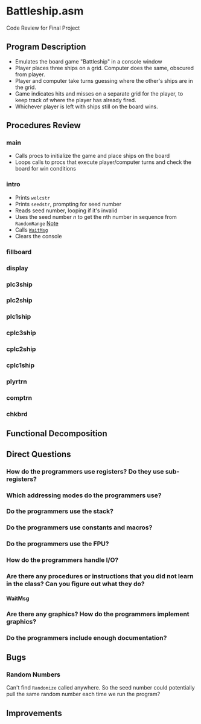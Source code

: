 # Battleship.asm
Code Review for Final Project

## Program Description
+ Emulates the board game "Battleship" in a console window
+ Player places three ships on a grid. Computer does the same, obscured from player.
+ Player and computer take turns guessing where the other's ships are in the grid.
+ Game indicates hits and misses on a separate grid for the player, to keep track of where the player has already fired.
+ Whichever player is left with ships still on the board wins.

## Procedures Review
### main
+ Calls procs to initialize the game and place ships on the board
+ Loops calls to procs that execute player/computer turns and check the board for win conditions

### intro
+ Prints `welcstr`
+ Prints `seedstr`, prompting for seed number
+ Reads seed number, looping if it's invalid
+ Uses the seed number _n_ to get the nth number in sequence from `RandomRange` [Note](#random-numbers)
+ Calls [`WaitMsg`](#waitmsg)
+ Clears the console

### fillboard
### display
### plc3ship
### plc2ship
### plc1ship
### cplc3ship
### cplc2ship
### cplc1ship
### plyrtrn
### comptrn
### chkbrd

## Functional Decomposition

## Direct Questions
### How do the programmers use registers? Do they use sub-registers?
### Which addressing modes do the programmers use?
### Do the programmers use the stack?
### Do the programmers use constants and macros?
### Do the programmers use the FPU?
### How do the programmers handle I/O?

### Are there any procedures or instructions that you did not learn in the class? Can you figure out what they do?
#### WaitMsg

### Are there any graphics? How do the programmers implement graphics?
### Do the programmers include enough documentation?

## Bugs
### Random Numbers
Can't find `Randomize` called anywhere. So the seed number could potentially pull the same random number each time we run the program?

## Improvements
